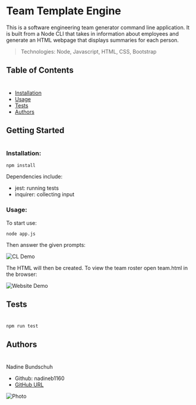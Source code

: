 # Team Template Engine
This is a software engineering team generator command line application. It is built from a Node CLI that takes in information about employees and generate an HTML webpage that displays summaries for each person. 
>Technologies:
Node, Javascript, HTML, CSS, Bootstrap
## Table of Contents
#
- [Installation](#installation)
- [Usage](#usage)
- [Tests](#tests)
- [Authors](#authors)
## Getting Started
#
### Installation:
```
npm install
```
Dependencies include: 
- jest: running tests 
- inquirer: collecting input
### Usage:

To start use:
```
node app.js
```
Then answer the given prompts:

![CL Demo](demo/Cl_demo.gif)

The HTML will then be created. To view the team roster open team.html in the browser:

![Website Demo](demo/demo.gif)


## Tests
#
```
npm run test
```

## Authors
#
Nadine Bundschuh

- Github: nadineb1160
- [GitHub URL](https://github.com/nadineb1160)

![Photo](https://avatars3.githubusercontent.com/u/23265256?v=4)
